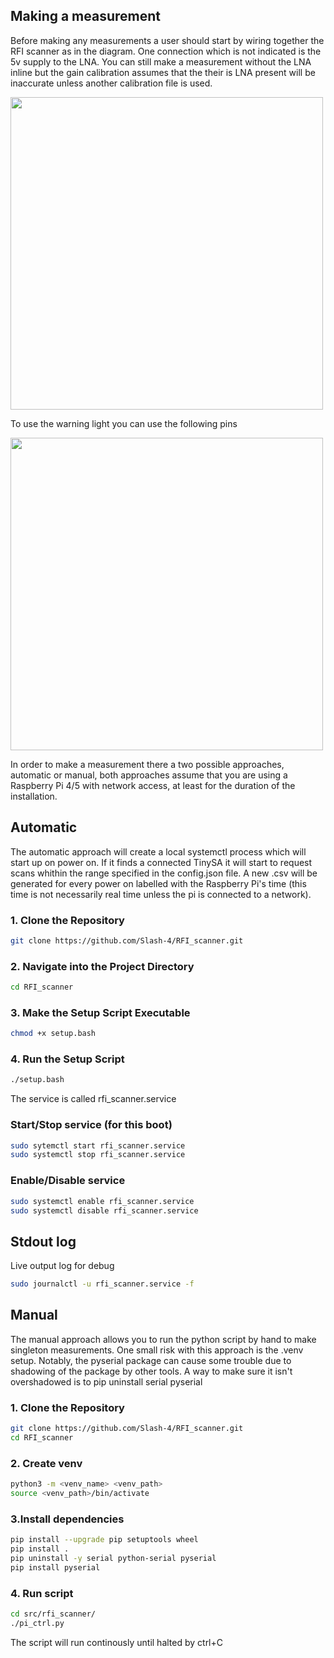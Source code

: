 ## Making a measurement

Before making any measurements a user should start by wiring together the RFI scanner as in the diagram. One connection which is
not indicated is the 5v supply to the LNA. You can still make a measurement without the LNA inline but the gain calibration assumes that the their is LNA present will be inaccurate unless another calibration file is used. 

<img src="https://github.com/user-attachments/assets/843ec5f8-3f4c-4618-9ac8-7ecdee61c323" width="500">


To use the warning light you can use the following pins

<img src="https://github.com/user-attachments/assets/a8d17f1a-0a7d-46e0-b22b-34ccc905051e" width="500">

In order to make a measurement there a two possible approaches, automatic or manual, both approaches assume that you are using a Raspberry Pi 4/5 with network access, at least for the duration of the installation.

## Automatic

The automatic approach will create a local systemctl process which will start up on power on. If it finds a connected TinySA it will start to request scans whithin the range specified in the config.json file. A new .csv will be generated for every power on labelled with the Raspberry Pi's time (this time is not necessarily real time unless the pi is connected to a network). 


### 1. Clone the Repository

```bash
git clone https://github.com/Slash-4/RFI_scanner.git
```

### 2. Navigate into the Project Directory

```bash
cd RFI_scanner
```

### 3. Make the Setup Script Executable

```bash
chmod +x setup.bash
```

### 4. Run the Setup Script

```bash
./setup.bash
```

The service is called rfi_scanner.service


### Start/Stop service (for this boot)

```bash
sudo sytemctl start rfi_scanner.service
sudo systemctl stop rfi_scanner.service
```
### Enable/Disable service

```bash
sudo systemctl enable rfi_scanner.service
sudo systemctl disable rfi_scanner.service
```

## Stdout log 
Live output log for debug

```bash
sudo journalctl -u rfi_scanner.service -f
```

## Manual 

The manual approach allows you to run the python script by hand to make singleton measurements. One small risk with this approach
is the .venv setup. Notably, the pyserial package can cause some trouble due to shadowing of the package by other tools. A way to make sure it isn't overshadowed is to pip uninstall serial pyserial 

### 1. Clone the Repository

```bash
git clone https://github.com/Slash-4/RFI_scanner.git
cd RFI_scanner
```

### 2. Create venv

```bash
python3 -m <venv_name> <venv_path>
source <venv_path>/bin/activate
```
### 3.Install dependencies

```bash
pip install --upgrade pip setuptools wheel
pip install .
pip uninstall -y serial python-serial pyserial
pip install pyserial
```
### 4. Run script 

```bash
cd src/rfi_scanner/
./pi_ctrl.py
```

The script will run continously until halted by ctrl+C 
